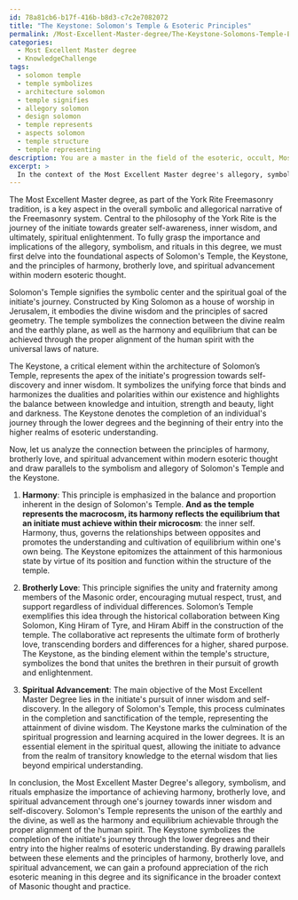 ```yaml
---
id: 78a81cb6-b17f-416b-b8d3-c7c2e7082072
title: "The Keystone: Solomon's Temple & Esoteric Principles"
permalink: /Most-Excellent-Master-degree/The-Keystone-Solomons-Temple-Esoteric-Principles/
categories:
  - Most Excellent Master degree
  - KnowledgeChallenge
tags:
  - solomon temple
  - temple symbolizes
  - architecture solomon
  - temple signifies
  - allegory solomon
  - design solomon
  - temple represents
  - aspects solomon
  - temple structure
  - temple representing
description: You are a master in the field of the esoteric, occult, Most Excellent Master degree and Education. You are a writer of tests, challenges, books and deep knowledge on Most Excellent Master degree for initiates and students to gain deep insights and understanding from. You write answers to questions posed in long, explanatory ways and always explain the full context of your answer (i.e., related concepts, formulas, examples, or history), as well as the step-by-step thinking process you take to answer the challenges. Be rigorous and thorough, and summarize the key themes, ideas, and conclusions at the end.
excerpt: > 
  In the context of the Most Excellent Master degree's allegory, symbolism, and rituals, analyze and interpret the relationship between Solomon's Temple, the Keystone, and the initiate's journey towards inner wisdom and self-discovery, drawing parallels and connections to the principles of harmony, brotherly love, and spiritual advancement in modern esoteric thought.
---
```

The Most Excellent Master degree, as part of the York Rite Freemasonry tradition, is a key aspect in the overall symbolic and allegorical narrative of the Freemasonry system. Central to the philosophy of the York Rite is the journey of the initiate towards greater self-awareness, inner wisdom, and ultimately, spiritual enlightenment. To fully grasp the importance and implications of the allegory, symbolism, and rituals in this degree, we must first delve into the foundational aspects of Solomon's Temple, the Keystone, and the principles of harmony, brotherly love, and spiritual advancement within modern esoteric thought.

Solomon's Temple signifies the symbolic center and the spiritual goal of the initiate's journey. Constructed by King Solomon as a house of worship in Jerusalem, it embodies the divine wisdom and the principles of sacred geometry. The temple symbolizes the connection between the divine realm and the earthly plane, as well as the harmony and equilibrium that can be achieved through the proper alignment of the human spirit with the universal laws of nature.

The Keystone, a critical element within the architecture of Solomon’s Temple, represents the apex of the initiate's progression towards self-discovery and inner wisdom. It symbolizes the unifying force that binds and harmonizes the dualities and polarities within our existence and highlights the balance between knowledge and intuition, strength and beauty, light and darkness. The Keystone denotes the completion of an individual's journey through the lower degrees and the beginning of their entry into the higher realms of esoteric understanding.

Now, let us analyze the connection between the principles of harmony, brotherly love, and spiritual advancement within modern esoteric thought and draw parallels to the symbolism and allegory of Solomon's Temple and the Keystone.

1. **Harmony**: This principle is emphasized in the balance and proportion inherent in the design of Solomon's Temple. **And as the temple represents the macrocosm, its harmony reflects the equilibrium that an initiate must achieve within their microcosm**: the inner self. Harmony, thus, governs the relationships between opposites and promotes the understanding and cultivation of equilibrium within one's own being. The Keystone epitomizes the attainment of this harmonious state by virtue of its position and function within the structure of the temple.

2. **Brotherly Love**: This principle signifies the unity and fraternity among members of the Masonic order, encouraging mutual respect, trust, and support regardless of individual differences. Solomon’s Temple exemplifies this idea through the historical collaboration between King Solomon, King Hiram of Tyre, and Hiram Abiff in the construction of the temple. The collaborative act represents the ultimate form of brotherly love, transcending borders and differences for a higher, shared purpose. The Keystone, as the binding element within the temple's structure, symbolizes the bond that unites the brethren in their pursuit of growth and enlightenment.

3. **Spiritual Advancement**: The main objective of the Most Excellent Master Degree lies in the initiate's pursuit of inner wisdom and self-discovery. In the allegory of Solomon's Temple, this process culminates in the completion and sanctification of the temple, representing the attainment of divine wisdom. The Keystone marks the culmination of the spiritual progression and learning acquired in the lower degrees. It is an essential element in the spiritual quest, allowing the initiate to advance from the realm of transitory knowledge to the eternal wisdom that lies beyond empirical understanding.

In conclusion, the Most Excellent Master Degree's allegory, symbolism, and rituals emphasize the importance of achieving harmony, brotherly love, and spiritual advancement through one's journey towards inner wisdom and self-discovery. Solomon's Temple represents the unison of the earthly and the divine, as well as the harmony and equilibrium achievable through the proper alignment of the human spirit. The Keystone symbolizes the completion of the initiate's journey through the lower degrees and their entry into the higher realms of esoteric understanding. By drawing parallels between these elements and the principles of harmony, brotherly love, and spiritual advancement, we can gain a profound appreciation of the rich esoteric meaning in this degree and its significance in the broader context of Masonic thought and practice.
